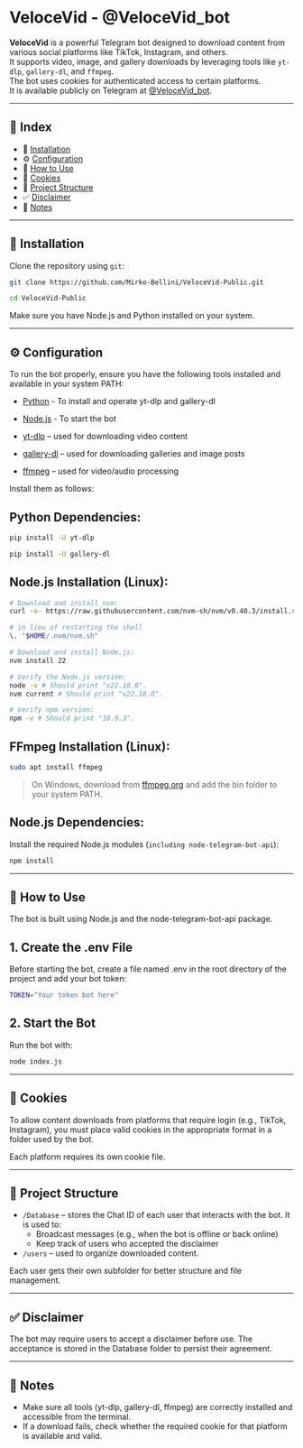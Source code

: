 # VeloceVid - @VeloceVid_bot

**VeloceVid** is a powerful Telegram bot designed to download content from various social platforms like TikTok, Instagram, and others.  
It supports video, image, and gallery downloads by leveraging tools like `yt-dlp`, `gallery-dl`, and `ffmpeg`.  
The bot uses cookies for authenticated access to certain platforms.  
It is available publicly on Telegram at [@VeloceVid_bot](https://t.me/VeloceVid_bot).

---

## 📑 Index

- 🔧 [Installation](#-installation)
- ⚙️ [Configuration](#️-configuration)
- 🚀 [How to Use](#-how-to-use)
- 🔐 [Cookies](#-cookies)
- 📁 [Project Structure](#-project-structure)
- ✅ [Disclaimer](#-disclaimer)
- 🧠 [Notes](#-notes)

---

## 🔧 Installation

Clone the repository using `git`:

```bash
git clone https://github.com/Mirko-Bellini/VeloceVid-Public.git

cd VeloceVid-Public
```
Make sure you have Node.js and Python installed on your system.

---

## ⚙️ Configuration

To run the bot properly, ensure you have the following tools installed and available in your system PATH:

* [Python](https://www.python.org/) - To install and operate yt-dlp and gallery-dl

* [Node.js](https://nodejs.org/en) - To start the bot

* [yt-dlp](https://github.com/yt-dlp/yt-dlp) – used for downloading video content

* [gallery-dl](https://github.com/mikf/gallery-dl) – used for downloading galleries and image posts

* [ffmpeg](https://ffmpeg.org/) – used for video/audio processing

Install them as follows:
## Python Dependencies:
```bash
pip install -U yt-dlp 

pip install -U gallery-dl
```
## Node.js Installation (Linux):
```bash
# Download and install nvm:
curl -o- https://raw.githubusercontent.com/nvm-sh/nvm/v0.40.3/install.sh | bash

# in lieu of restarting the shell
\. "$HOME/.nvm/nvm.sh"

# Download and install Node.js:
nvm install 22

# Verify the Node.js version:
node -v # Should print "v22.18.0".
nvm current # Should print "v22.18.0".

# Verify npm version:
npm -v # Should print "10.9.3".
```

## FFmpeg Installation (Linux):
```bash
sudo apt install ffmpeg
```
> On Windows, download from [ffmpeg.org](https://ffmpeg.org/download.html) and add the bin folder to your system PATH.

## Node.js Dependencies:
Install the required Node.js modules (`including node-telegram-bot-api`):
```bash
npm install
```

---

## 🚀 How to Use
The bot is built using Node.js and the node-telegram-bot-api package.

## 1. Create the .env File
Before starting the bot, create a file named .env in the root directory of the project and add your bot token:
```bash
TOKEN="Your token bot here"
```

## 2. Start the Bot
Run the bot with:
```bash
node index.js
```

---

## 🔐 Cookies
To allow content downloads from platforms that require login (e.g., TikTok, Instagram), you must place valid cookies in the appropriate format in a folder used by the bot.

Each platform requires its own cookie file.

---

## 📁 Project Structure
* `/Database` – stores the Chat ID of each user that interacts with the bot.
It is used to:
    * Broadcast messages (e.g., when the bot is offline or back online)
    * Keep track of users who accepted the disclaimer
* `/users` – used to organize downloaded content.

Each user gets their own subfolder for better structure and file management.

---

## ✅ Disclaimer
The bot may require users to accept a disclaimer before use. The acceptance is stored in the Database folder to persist their agreement.

---

## 🧠 Notes
* Make sure all tools (yt-dlp, gallery-dl, ffmpeg) are correctly installed and accessible from the terminal.
* If a download fails, check whether the required cookie for that platform is available and valid.